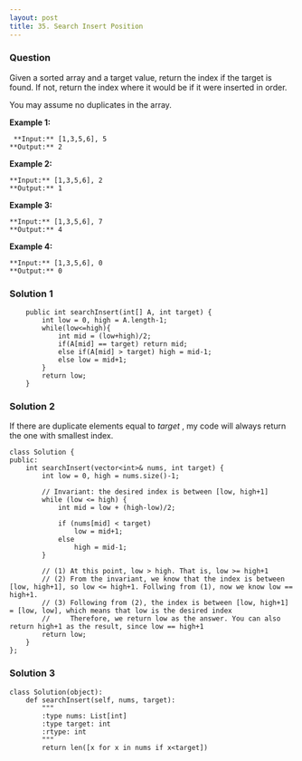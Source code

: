 ```yaml
---
layout: post
title: 35. Search Insert Position
---
```

### Question
Given a sorted array and a target value, return the index if the target is
found. If not, return the index where it would be if it were inserted in
order.

You may assume no duplicates in the array.

 **Example 1:**

    
    
     **Input:** [1,3,5,6], 5
    **Output:** 2
    

**Example 2:**

    
    
    **Input:** [1,3,5,6], 2
    **Output:** 1
    

**Example 3:**

    
    
    **Input:** [1,3,5,6], 7
    **Output:** 4
    

**Example 4:**

    
    
    **Input:** [1,3,5,6], 0
    **Output:** 0
    

### Solution 1
    
    
        public int searchInsert(int[] A, int target) {
            int low = 0, high = A.length-1;
            while(low<=high){
                int mid = (low+high)/2;
                if(A[mid] == target) return mid;
                else if(A[mid] > target) high = mid-1;
                else low = mid+1;
            }
            return low;
        }


### Solution 2
If there are duplicate elements equal to _target_ , my code will always return
the one with smallest index.

    
    
    class Solution {
    public:
        int searchInsert(vector<int>& nums, int target) {
            int low = 0, high = nums.size()-1;
    
            // Invariant: the desired index is between [low, high+1]
            while (low <= high) {
                int mid = low + (high-low)/2;
    
                if (nums[mid] < target)
                    low = mid+1;
                else
                    high = mid-1;
            }
    
            // (1) At this point, low > high. That is, low >= high+1
            // (2) From the invariant, we know that the index is between [low, high+1], so low <= high+1. Follwing from (1), now we know low == high+1.
            // (3) Following from (2), the index is between [low, high+1] = [low, low], which means that low is the desired index
            //     Therefore, we return low as the answer. You can also return high+1 as the result, since low == high+1
            return low;
        }
    };


### Solution 3
    
    
    class Solution(object):
        def searchInsert(self, nums, target):
            """
            :type nums: List[int]
            :type target: int
            :rtype: int
            """       
            return len([x for x in nums if x<target])




